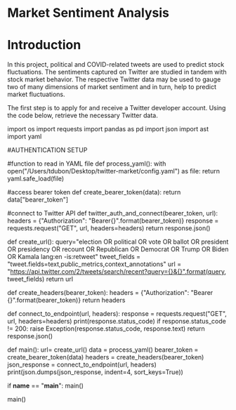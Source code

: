 # Market Sentiment Analysis

# Introduction
In this project, political and COVID-related tweets are used to predict stock fluctuations. The sentiments captured on Twitter are studied in tandem with stock market behavior. The respective Twitter data may be used to gauge two of many dimensions of market sentiment and in turn, help to predict market fluctuations.

The first step is to apply for and receive a Twitter developer account. Using the code below, retrieve the necessary Twitter data.

import os
import requests
import pandas as pd
import json
import ast
import yaml 


#AUTHENTICATION SETUP

#function to read in YAML file
def process_yaml():
    with open("/Users/tdubon/Desktop/twitter-market/config.yaml") as file:
        return yaml.safe_load(file)
     
#access bearer token
def create_bearer_token(data):
    return data["bearer_token"] 


#connect to Twitter API
def twitter_auth_and_connect(bearer_token, url):
    headers = {"Authorization": "Bearer{}".format(bearer_token)}
    response = requests.request("GET", url, headers=headers)
    return response.json()

def create_url():
    query="election OR political OR vote OR ballot OR president OR presidency OR recount OR Republican OR Democrat OR Trump OR Biden OR Kamala lang:en -is:retweet"
    tweet_fields = "tweet.fields=text,public_metrics,context_annotations"
    url = "https://api.twitter.com/2/tweets/search/recent?query={}&{}".format(query, tweet_fields)
    return url

def create_headers(bearer_token):
    headers = {"Authorization": "Bearer {}".format(bearer_token)}
    return headers

def connect_to_endpoint(url, headers):
    response = requests.request("GET", url, headers=headers)
    print(response.status_code)
    if response.status_code != 200:
        raise Exception(response.status_code, response.text)
    return response.json()

def main():
    url= create_url()
    data = process_yaml()
    bearer_token = create_bearer_token(data)
    headers = create_headers(bearer_token)
    json_response = connect_to_endpoint(url, headers)
    print(json.dumps(json_response, indent=4, sort_keys=True))

if __name__ == "__main__":
    main()

main()
